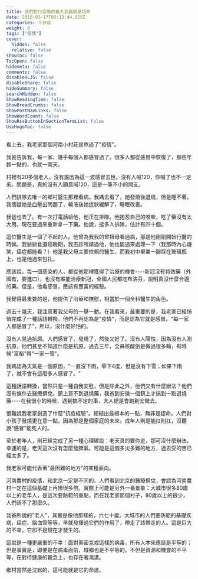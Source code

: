 ```yaml
---
title: 我們對付疫情的最大武器就是認命
date: 2018-03-17T03:13:44.555Z
categories: 十日痰
weight: 0
tags: ["疫情"]
cover:
  hidden: false
  relative: false
showToc: false
TocOpen: false
hidemeta: false
comments: false
disableHLJS: false
disableShare: false
hideSummary: false
searchHidden: false
ShowReadingTime: false
ShowBreadCrumbs: false
ShowPostNavLinks: false
ShowWordCount: false
ShowRssButtonInSectionTermList: false
UseHugoToc: false
---
```

看上去，我老家那個河南小村莊是熬過了"疫情"。  
  
我爸告訴我，每一家、幾乎每個人都感冒過了。很多人都從感冒中恢復了，那些年輕一點的，也就一兩天。  
  
村裡有20多個老人，沒有誰因為這一波感冒去世。沒有人喊120，你喊了也不一定來。問題是，真的沒有人願意喊120，這是一筆不小的開支。  
  
人們排隊去唯一的鄉村醫生那裡看病。我媽去看了，她發燒後退燒，但是睡不著。我懷疑她是血壓出問題了，輸液後她症狀緩解了，睡眠改善。  
  
我爸也去了。有一次打電話給他，他正在排隊。他抱怨自己的咳嗽，吃了藥沒有太大用，現在要過來重新拿一下藥。他說，挺多人排隊，估計有四十個。  
  
這位醫生是一個了不起的人。他曾為我我的曾祖母看過病，那是他剛剛開始行醫的時候。我爺爺食道癌晚期，我去診所請過他，他也能過來處理一下（我那時內心譏笑，癌症都能看？）他是我父母主要依賴的醫生，而我初中畢業一腳踩在玻璃瓶上，也是他過來包扎。  
  
應該說，每一個感染的人，都從他那裡獲得了治療的機會----新冠沒有特效藥（外國有，要進口），也沒有誰能治療新冠，全國人民都吃布洛芬，說明真沒什麼合適的藥。但是，他看感冒，應該有豐富的經驗。  
  
我覺得最重要的是，他提供了治療和撫慰，相當於一個全科醫生的角色。  
  
過去十幾天，我注意著我父母的一舉一動。在我看來，最重要的是，我老家已經悄悄完成了一種話語轉換。他們不再認為是"疫情"，而是認為它就是感冒。"每一家人都感冒了"，所以，沒什麼好怕的。  
  
沒有人見過抗原。人們感冒了、發燒了，然後又好了。沒有人陽性，因為沒有人測抗原，他們甚至不知道什麼是抗原。過去三年，全員核酸倒是做過很多輪，有時候"富裕"得"一家一管"。  
  
我媽認為天氣是一個原因，"一直沒下雨，零下4度，但是沒有下雪；如果下雨了，就不會有這麼多人感冒了。"  
  
這種話語轉換，當然只是一種自我安慰，但是除此之外，他們又有什麼辦法？他們沒有條件去醫療擠兌。鎮上買不到退燒藥，我爸到安徽一個鎮上才搞到一點退燒藥----在我很小的時候，遇到搞不定的事，大人總是會跑到安徽去。  
  
很難說我老家創造了什麼"抗疫經驗"。總結出最根本的一點，無非是認命。人們對小孩子發燒更在意一點，因為那是整個家庭的未來。成年人則是能扛則扛，沒聽說"感冒"能死人的。  
  
至於老年人，則已經完成了另一種心理建設：老天真的要你走，那可沒什麼辦法。幸運的是，老天這次沒有怎麼發脾氣。可能是這個多災多難的地方，過去受的苦已經太多了。  
  
我老家可能代表著"最困難的地方"的某種面向。  
  
河南農村的疫情，和北京一定是不同的。人們看到北京的醫療擠兌，會認為河南農村一定在這個基礎上再慘很多倍。實際上可能是另外一番景象：大城市很多80歲以上的老年人，是這次要防範的重點，而在我老家那個村子，80歲以上的很少，人們活不了那麼久。  
  
我爸所說的"老人"，其實是像他那樣的，六七十歲。大城市的人們要防範的基礎疾病，癌症、腦血管等等，早就發揮過它們的作用了，帶走了該帶走的人。這是巨大的不幸，它卻不是現在才發生的。  
  
這就是一種更嚴重的不幸：面對奧密克戎這樣的病毒，所有人本來應該是平等的；但是事實是，即便是在病毒面前，城鄉也是不平等的。不但是資源和機會的不平等，在對待健康的觀念上，也存在著鴻溝。  
  
鄉村當然是沈默的，這可能就是它的命運。
